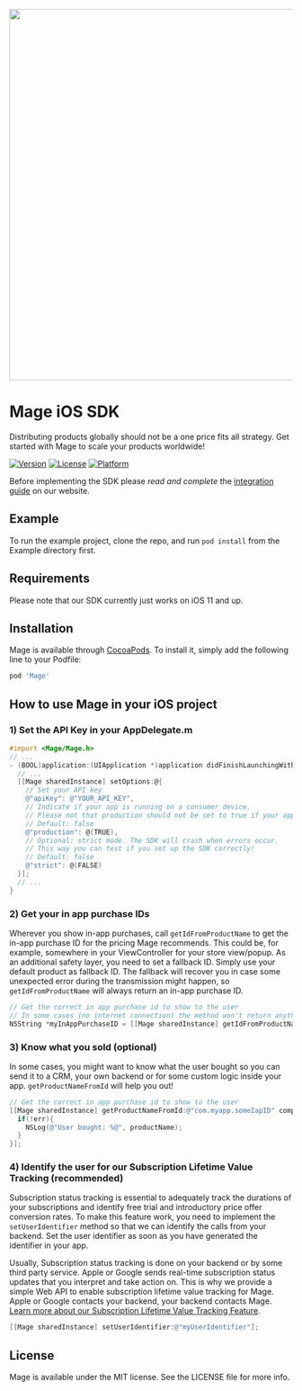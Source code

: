<p align="center"><a href="https://www.getmage.io/"><img width="660" src="https://uploads-ssl.webflow.com/5eb96fb23eccf7fcdeb3d89f/5ef20b997a17d70677effb6f_header.svg"></a></p>

# Mage iOS SDK

Distributing products globally should not be a one price fits all strategy. Get started with Mage to scale your products worldwide!

[![Version](https://img.shields.io/cocoapods/v/Mage.svg?style=flat)](https://cocoapods.org/pods/Mage)
[![License](https://img.shields.io/cocoapods/l/Mage.svg?style=flat)](https://cocoapods.org/pods/Mage)
[![Platform](https://img.shields.io/cocoapods/p/Mage.svg?style=flat)](https://cocoapods.org/pods/Mage)

Before implementing the SDK please *read and complete* the [integration guide](https://www.getmage.io/documentation) on our website.

## Example

To run the example project, clone the repo, and run `pod install` from the Example directory first.

## Requirements
Please note that our SDK currently just works on iOS 11 and up.

## Installation

Mage is available through [CocoaPods](https://cocoapods.org). To install
it, simply add the following line to your Podfile:

```ruby
pod 'Mage'
```

## How to use Mage in your iOS project

### 1) Set the API Key in your AppDelegate.m

```objective-c
#import <Mage/Mage.h>
// ...
- (BOOL)application:(UIApplication *)application didFinishLaunchingWithOptions:(NSDictionary *)launchOptions{
  // ...
  [[Mage sharedInstance] setOptions:@{
    // Set your API key
    @"apiKey": @"YOUR_API_KEY",
    // Indicate if your app is running on a consumer device.
    // Please not that production should not be set to true if your app runs on real testing devices!
    // Default: false
    @"production": @(TRUE),
    // Optional: strict mode. The SDK will crash when errors occur.
    // This way you can test if you set up the SDK correctly!
    // Default: false
    @"strict": @(FALSE)
  }];
  // ...
}
```

### 2) Get your in app purchase IDs

Wherever you show in-app purchases, call `getIdFromProductName` to get the in-app purchase ID for the pricing Mage recommends. This could be, for example, somewhere in your ViewController for your store view/popup. As an additional safety layer, you need to set a fallback ID. Simply use your default product as fallback ID. The fallback will recover you in case some unexpected error during the transmission might happen, so `getIdFromProductName` will always return an in-app purchase ID.

```objective-c
// Get the correct in app purchase id to show to the user
// In some cases (no internet connection) the method won't return anything so defining a fallback is not a bad idea!
NSString *myInAppPurchaseID = [[Mage sharedInstance] getIdFromProductName:@"MyProduct" withFallback:@"com.myapp.fallbackID"]
```

### 3) Know what you sold (optional)

In some cases, you might want to know what the user bought so you can send it to a CRM,
your own backend or for some custom logic inside your app. `getProductNameFromId` will help you out!

```objective-c
// Get the correct in app purchase id to show to the user
[[Mage sharedInstance] getProductNameFromId:@"com.myapp.someIapID" completionHandler:^(NSError * _Nonnull err, NSString * _Nonnull productName) {
  if(!err){
    NSLog(@"User bought: %@", productName);
  }
}];
```

### 4) Identify the user for our Subscription Lifetime Value Tracking (recommended)
Subscription status tracking is essential to adequately track the durations of your subscriptions and identify free trial and introductory price offer conversion rates. To make this feature work, you need to implement the `setUserIdentifier` method so that we can identify the calls from your backend. Set the user identifier as soon as you have generated the identifier in your app.

 Usually, Subscription status tracking is done on your backend or by some third party service. Apple or Google sends real-time subscription status updates that you interpret and take action on. This is why we provide a simple Web API to enable subscription lifetime value tracking for Mage. Apple or Google contacts your backend, your backend contacts Mage. [Learn more about our Subscription Lifetime Value Tracking Feature](https://www.getmage.io/documentation/iap-state-tracking).

```objective-c
[[Mage sharedInstance] setUserIdentifier:@"myUserIdentifier"];
```


## License

Mage is available under the MIT license. See the LICENSE file for more info.
